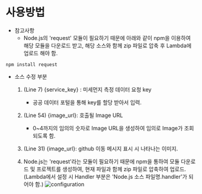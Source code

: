 사용방법
========

-	참고사항
	-	Node.js의 'request' 모듈이 필요하기 때문에 아래와 같이 npm을 이용하여 해당 모듈을 다운로드 받고, 해당 소스와 함께 zip 파일로 압축 후 Lambda에 업로드 해야 함.

```
npm install request
```

-	소스 수정 부분

	1.	(Line 7) {service_key} : 미세먼지 측정 데이터 요청 key

		-	공공 데이터 포털을 통해 key를 할당 받아서 입력.<p>

	2.	(Line 54) {image_url}: 호출될 Image URL

		-	0~4까지의 임의의 숫자로 Image URL을 생성하여 임의로 Image가 조회되도록 함.<p>

	3.	(Line 31) {image_url}: github 이동 메시지 표시 시 나타나는 이미지.<p>

	4.	Node.js는 'request'라는 모듈이 필요하기 때문에 npm을 통하여 모듈 다운로드 및 프로젝트를 생성하여, 현재 파일과 함께 zip 파일로 압축하여 업로드. (Lambda에서 설정 시 Handler 부분은 'Node.js 소스 파일명.handler'가 되어야 함.) ![configuration](http://i.imgur.com/DvOWkJr.jpg)
